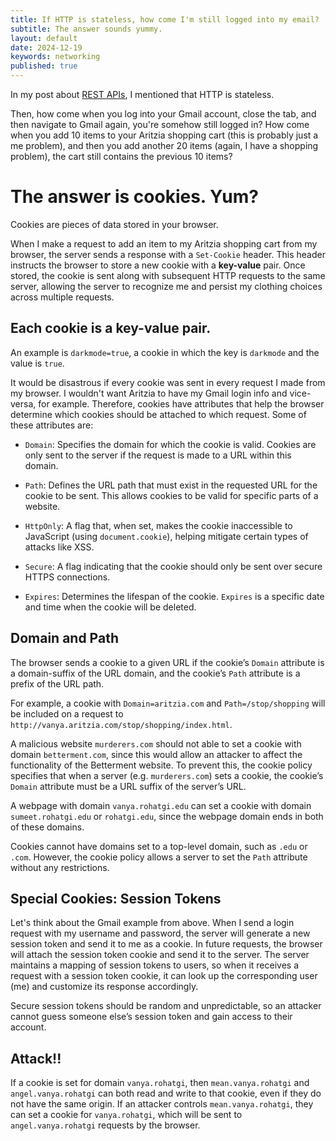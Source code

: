 ```yaml
---
title: If HTTP is stateless, how come I'm still logged into my email?
subtitle: The answer sounds yummy.
layout: default
date: 2024-12-19
keywords: networking
published: true
---
```


In my post about [REST APIs](/_posts/2024-12-18-cookies.md), I mentioned that HTTP is stateless.

Then, how come when you log into your Gmail account, close the tab, and then navigate to Gmail again, you're somehow 
still logged in? How come when you add 10 items to your Aritzia shopping cart (this is probably just a me problem), and 
then you add another 20 items (again, I have a shopping problem), the cart still contains the previous 10 items?

# The answer is cookies. Yum?
Cookies are pieces of data stored in your browser. 

When I make a request to add an item to my Aritzia shopping cart from my browser, the server sends a response with a `Set-Cookie` header.
This header instructs the browser to store a new cookie with a **key-value** pair. Once stored, the cookie is sent along 
with subsequent HTTP requests to the same server, allowing the server to recognize me and persist my clothing choices 
across multiple requests.

## Each cookie is a key-value pair.
An example is `darkmode=true`, a cookie in which the key is `darkmode` and the value is `true`.

It would be disastrous if every cookie was sent in every request I made from my browser. I wouldn't want Aritzia to have
my Gmail login info and vice-versa, for example. Therefore, cookies have attributes that help the browser determine which
cookies should be attached to which request. Some of these attributes are:

- `Domain`: Specifies the domain for which the cookie is valid. Cookies are only sent to the server if the request is 
made to a URL within this domain.

- `Path`: Defines the URL path that must exist in the requested URL for the cookie to be sent. This allows cookies to be 
valid for specific parts of a website.

- `HttpOnly`: A flag that, when set, makes the cookie inaccessible to JavaScript (using `document.cookie`), helping mitigate 
certain types of attacks like XSS.

- `Secure`: A flag indicating that the cookie should only be sent over secure HTTPS connections.

- `Expires`: Determines the lifespan of the cookie. `Expires` is a specific date and time when the cookie will be deleted.

## Domain and Path
The browser sends a cookie to a given URL if the cookie’s `Domain` attribute is a domain-suffix of the URL domain, and the 
cookie’s `Path` attribute is a prefix of the URL path. 

For example, a cookie with `Domain=aritzia.com` and `Path=/stop/shopping` will be included on a request to 
`http://vanya.aritzia.com/stop/shopping/index.html`.

A malicious website `murderers.com` should not able to set a cookie with domain `betterment.com`, since this would allow 
an attacker to affect the functionality of the Betterment website. To prevent this, the cookie policy specifies that when 
a server (e.g. `murderers.com`) sets a cookie, the cookie’s `Domain` attribute must be a URL suffix of the server’s URL. 

A webpage with domain `vanya.rohatgi.edu` can set a cookie with domain `sumeet.rohatgi.edu` or `rohatgi.edu`, since the 
webpage domain ends in both of these domains.

Cookies cannot have domains set to a top-level domain, such as `.edu` or `.com`. However, the cookie policy allows a 
server to set the `Path` attribute without any restrictions.

## Special Cookies: Session Tokens
Let's think about the Gmail example from above. When I send a login request with my username and password, the server
will generate a new session token and send it to me as a cookie. In future requests, the browser will attach the session 
token cookie and send it to the server. The server maintains a mapping of session tokens to users, so when it receives a 
request with a session token cookie, it can look up the corresponding user (me) and customize its response accordingly.

Secure session tokens should be random and unpredictable, so an attacker cannot guess someone else’s session token and 
gain access to their account. 

## Attack!!
If a cookie is set for domain `vanya.rohatgi`, then `mean.vanya.rohatgi` and `angel.vanya.rohatgi` can both read and write 
to that cookie, even if they do not have the same origin. If an attacker controls `mean.vanya.rohatgi`, they can set a 
cookie for `vanya.rohatgi`, which will be sent to `angel.vanya.rohatgi` requests by the browser.